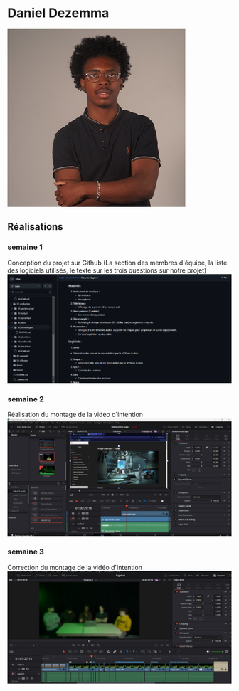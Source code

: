 # Daniel Dezemma
 ![Daniel](../../Assets/Images/Membres/daniel_dezemma/daniel.png)
## Réalisations
 <!-- Une image par semaine de la réalisation dont tu es le plus fier avec une légende -->
### semaine 1
Conception du projet sur Github (La section des membres d'équipe, la liste des logiciels utilisés, le texte sur les trois questions sur notre projet) 
 ![realisation1](../../Assets/Images/Membres/daniel_dezemma/realisation1.PNG)
### semaine 2
Réalisation du montage de la vidéo d'intention
 ![realisation2](../../Assets/Images/Membres/daniel_dezemma/davinci-edit-1.png)
### semaine 3
Correction du montage de la vidéo d'intention
![relaisation3](../../Assets/Images/Membres/daniel_dezemma/relaisation3.PNG)

